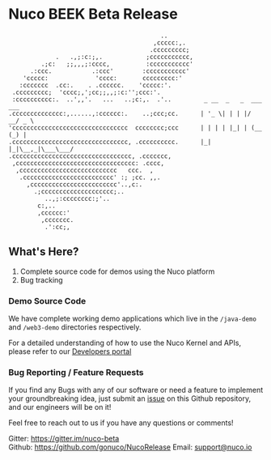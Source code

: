# Nuco BEEK Beta Release

~~~
                                          ..      
                                        ,ccccc:,.  
                                       .ccccccccc; 
             .   .,;:c:;,.            ;ccccccccccc,
         .;c:   ;;,,,;:cccc,          :ccccccccccc'
      .:ccc.           .:ccc'        :ccccccccccc'       
    'ccccc:             'cccc:       ccccccccc:'     
   :ccccccc  .cc:.    . .cccccc.    'ccccc:'.       
 .ccccccccc;  'cccc;,';cc;;,,;:c:'';ccc:'.           
 :cccccccccc:.  ..',,'.   ...   ..;c:,.  .'..         _ __  _   _  ___ ___   
.cccccccccccccc:,......,:cccccc:.    ..;ccc;cc.      | '_ \| | | |/ __/ _ \ 
'cccccccccccccccccccccccccccccccc  cccccccc;ccc      | | | | |_| | (__ (_) |
.cccccccccccccccccccccccccccccccc, .cccccccccc.      |_| |_|\__,_|\___\___/    
.ccccccccccccccccccccccccccccccccc, .ccccccc,        
 ,ccccccccccccccccccccccccccccccccc: .cccc,        
  ,ccccccccccccccccccccccccccc   ccc.  ,               
   .ccccccccccccccccccccccccc' :; ;cc. ,,.         
     ,cccccccccccccccccccccccc'..,c:.               
       .;cccccccccccccccccccc;..                 
          ..,;:cccccccc:;'..                      
        c:,..                                       
        ,cccccc:'                                  
         ,ccccccc.                                  
          .':cc;,     

~~~

## What's Here? 

1. Complete source code for demos using the Nuco platform
2. Bug tracking 

### Demo Source Code

We have complete working demo applications which live in the `/java-demo` and `/web3-demo` directories respectively. 

For a detailed understanding of how to use the Nuco Kernel and APIs, please refer to our [Developers portal](https://nuco.io/documentaion)

### Bug Reporting / Feature Requests

If you find any Bugs with any of our software or need a feature to implement your groundbreaking idea, just submit an [issue](https://guides.github.com/features/issues/) on this Github repository, and our engineers will be on it!

Feel free to reach out to us if you have any questions or comments!

Gitter: https://gitter.im/nuco-beta
Github: https://github.com/gonuco/NucoRelease
Email: support@nuco.io



